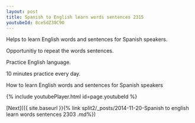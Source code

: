 ```yaml
---
layout: post
title: Spanish to English learn words sentences 2315 
youtubeId: 8ceSdZ30C90
---
```

 
 
Helps to learn English words and sentences for Spanish speakers.

Opportunitiy to repeat the words sentences. 

Practice English language. 
 
10 minutes practice every day. 
 
How to learn English words and sentences for Spanish speakers 
 
{% include youtubePlayer.html id=page.youtubeId %}
 
 
[Next]({{ site.baseurl }}{% link  split2/_posts/2014-11-20-Spanish to english learn words sentences 2303 .md%})
 
